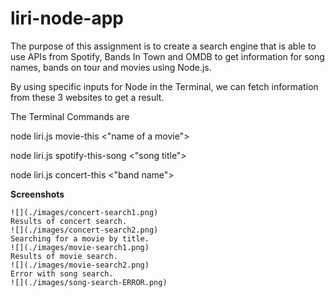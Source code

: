 # liri-node-app

The purpose of this assignment is to create a search engine that is able to use APIs from Spotify, Bands In Town and OMDB to get information
for song names, bands on tour and movies using Node.js.

By using specific inputs for Node in the Terminal, we can fetch information from these 3 websites to get a result.

The Terminal Commands are 

node liri.js movie-this <"name of a movie">

node liri.js spotify-this-song <"song title">

node liri.js concert-this <"band name">

**Screenshots**

```Seaching for a concert by band.
![](./images/concert-search1.png)
Results of concert search.
![](./images/concert-search2.png)
Searching for a movie by title.
![](./images/movie-search1.png)
Results of movie search.
![](./images/movie-search2.png)
Error with song search.
![](./images/song-search-ERROR.png)
```
